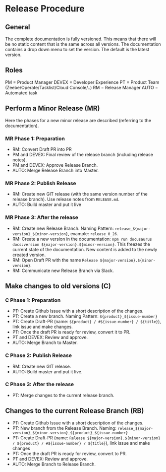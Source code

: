 # Release Procedure

## General

The complete documentation is fully versioned. This means that there will be no static content that is the same across all versions. The documentation contains a drop down menu to set the version. The default is the latest version.

## Roles

PM = Product Manager
DEVEX = Developer Experience
PT = Product Team (Zeebe/Operate/Tasklist/Cloud Console/..)
RM = Release Manager
AUTO = Automated task

## Perform a Minor Release (MR)

Here the phases for a new minor release are described (referring to the documentation).

### MR Phase 1: Preparation

- RM: Convert Draft PR into PR
- PM and DEVEX: Final review of the release branch (including release notes).
- PM and DEVEX: Approve Release Branch.
- AUTO: Merge Release Branch into Master.

### MR Phase 2: Publish Release

- RM: Create new GIT release (with the same version number of the release branch). Use release notes from `RELEASE.md`.
- AUTO: Build master and put it live

### MR Phase 3: After the release

- RM: Create new Release Branch. Naming Pattern: `release_${major-version}_${minor-version}`, example: `release_0_26`.
- RM: Create a new version in the documentation: `npm run docusaurus docs:version ${major-version}.${minor-version}`. This freezes the current state of the documentation. New content is added to the newly created version.
- RM: Open Draft PR with the name `Release ${major-version}.${minor-version}`.
- RM: Communicate new Release Branch via Slack.

## Make changes to old versions (C)

### C Phase 1: Preparation

- PT: Create Github Issue with a short description of the changes.
- PT: Create a new branch. Naming Pattern: `${product}_${issue-number}`
- PT: Create Draft-PR (name: `${product} / #${issue-number} / ${title}`), link issue and make changes.
- PT: Once the draft PR is ready for review, convert it to PR.
- PT and DEVEX: Review and approve.
- AUTO: Merge Branch to Master.

### C Phase 2: Publish Release

- RM: Create new GIT release.
- AUTO: Build master and put it live.

### C Phase 3: After the release

- PT: Merge changes to the current release branch.

## Changes to the current Release Branch (RB)

- PT: Create Github Issue with a short description of the changes.
- PT: New branch from the Release Branch. Naming: `release_${major-version}_${minor-version}_${product}_${issue-number}`
- PT: Create Draft-PR (name: `Release ${major-version}.${minor-version} / ${product} / #${issue-number} / ${title}`), link issue and make changes
- PT: Once the draft PR is ready for review, convert to PR.
- PT and DEVEX: Review and approve.
- AUTO: Merge Branch to Release Branch.
